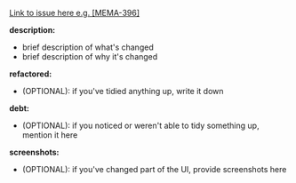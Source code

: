 [Link to issue here e.g. [MEMA-396]](https://homeservenow.atlassian.net/browse/)

**description:**
- brief description of what's changed
- brief description of why it's changed

**refactored:**
- (OPTIONAL): if you've tidied anything up, write it down

**debt:**
- (OPTIONAL): if you noticed or weren't able to tidy something up, mention it here

**screenshots:**
- (OPTIONAL): if you've changed part of the UI, provide screenshots here

